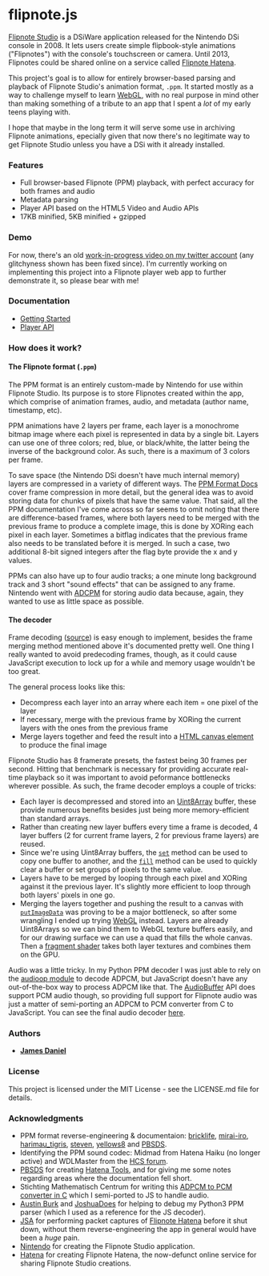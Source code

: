 # flipnote.js

[Flipnote Studio](http://flipnotestudio.nintendo.com/) is a DSiWare application released for the Nintendo DSi console in 2008. It lets users create simple flipbook-style animations ("Flipnotes") with the console's touchscreen or camera. Until 2013, Flipnotes could be shared online on a service called [Flipnote Hatena](flipnote.hatena.com).

This project's goal is to allow for entirely browser-based parsing and playback of Flipnote Studio's animation format, `.ppm`. It started mostly as a way to challenge myself to learn [WebGL](https://developer.mozilla.org/en-US/docs/Web/API/WebGL_API), with no real purpose in mind other than making something of a tribute to an app that I spent a *lot* of my early teens playing with. 

I hope that maybe in the long term it will serve some use in archiving Flipnote animations, epecially given that now there's no legitimate way to get Flipnote Studio unless you have a DSi with it already installed.

### Features

* Full browser-based Flipnote (PPM) playback, with perfect accuracy for both frames and audio
* Metadata parsing
* Player API based on the HTML5 Video and Audio APIs
* 17KB minified, 5KB minified + gzipped

### Demo

For now, there's an old [work-in-progress video on my twitter account](https://twitter.com/rakujira/status/950364766031306753) (any glitchyness shown has been fixed since). I'm currently working on implementing this project into a Flipnote player web app to further demonstrate it, so please bear with me! 

### Documentation

* [Getting Started](https://github.com/jaames/flipnote.js/blob/master/docs/getStarted.md)
* [Player API](https://github.com/jaames/flipnote.js/blob/master/docs/playerAPI.md)

### How does it work?

#### The Flipnote format (`.ppm`)

The PPM format is an entirely custom-made by Nintendo for use within Flipnote Studio. Its purpose is to store Flipnotes created within the app, which comprise of animation frames, audio, and metadata (author name, timestamp, etc).

PPM animations have 2 layers per frame, each layer is a monochrome bitmap image where each pixel is represented in data by a single bit. Layers can use one of three colors; red, blue, or black/white, the latter being the inverse of the background color. As such, there is a maximum of 3 colors per frame.  

To save space (the Nintendo DSi doesn't have much internal memory) layers are compressed in a variety of different ways. The [PPM Format Docs](https://github.com/pbsds/hatena-server/wiki/PPM-format) cover frame compression in more detail, but the general idea was to avoid storing data for chunks of pixels that have the same value. That said, all the PPM documentation I've come across so far seems to omit noting that there are difference-based frames, where both layers need to be merged with the previous frame to produce a complete image, this is done by XORing each pixel in each layer. Sometimes a bitflag indicates that the previous frame also needs to be translated before it is merged. In such a case, two additional 8-bit signed integers after the flag byte provide the x and y values.

PPMs can also have up to four audio tracks; a one minute long background track and 3 short "sound effects" that can be assigned to any frame. Nintendo went with [ADCPM](https://en.wikipedia.org/wiki/Adaptive_differential_pulse-code_modulation) for storing audio data because, again, they wanted to use as little space as possible.

#### The decoder

Frame decoding ([source](https://github.com/jaames/flipnote.js/blob/master/src/decoder/index.js#L296)) is easy enough to implement, besides the frame merging method mentioned above it's documented pretty well. One thing I really wanted to avoid predecoding frames, though, as it could cause JavaScript execution to lock up for a while and memory usage wouldn't be too great. 

The general process looks like this:
 
* Decompress each layer into an array where each item = one pixel of the layer
* If necessary, merge with the previous frame by XORing the current layers with the ones from the previous frame
* Merge layers together and feed the result into a [HTML canvas element](https://developer.mozilla.org/en-US/docs/Web/API/HTMLCanvasElement) to produce the final image

Flipnote Studio has 8 framerate presets, the fastest being 30 frames per second. Hitting that benchmark is necessary for providing accurate real-time playback so it was important to avoid peformance bottlenecks wherever possible. As such, the frame decoder employs a couple of tricks:

* Each layer is decompressed and stored into an [Uint8Array](https://developer.mozilla.org/en-US/docs/Web/JavaScript/Reference/Global_Objects/Uint8Array) buffer, these provide numerous benefits besides just being more memory-efficient than standard arrays.
* Rather than creating new layer buffers every time a frame is decoded, 4 layer buffers (2 for current frame layers, 2 for previous frame layers) are reused. 
* Since we're using Uint8Array buffers, the [`set`](https://developer.mozilla.org/en-US/docs/Web/JavaScript/Reference/Global_Objects/TypedArray/set) method can be used to copy one buffer to another, and the [`fill`](https://developer.mozilla.org/en-US/docs/Web/JavaScript/Reference/Global_Objects/TypedArray/fill) method can be used to quickly clear a buffer or set groups of pixels to the same value.
* Layers have to be merged by looping through each pixel and XORing against it the previous layer. It's slightly more efficient to loop through both layers' pixels in one go.
* Merging the layers together and pushing the result to a canvas with [`putImageData`](https://developer.mozilla.org/en-US/docs/Web/API/CanvasRenderingContext2D/putImageData) was proving to be a major bottleneck, so after some wrangling I ended up trying [WebGL](https://developer.mozilla.org/en-US/docs/Web/API/WebGL_API) instead. Layers are already Uint8Arrays so we can bind them to WebGL texture buffers easily, and for our drawing surface we can use a quad that fills the whole canvas. Then a [fragment shader](https://github.com/jaames/flipnote.js/blob/master/src/webgl/fragmentShader.glsl.js) takes both layer textures and combines them on the GPU.

Audio was a little tricky. In my Python PPM decoder I was just able to rely on the [audioop module](https://docs.python.org/3.6/library/audioop.html#audioop.adpcm2lin) to decode ADPCM, but JavaScript doesn't have any out-of-the-box way to process ADPCM like that. The [AudioBuffer](https://developer.mozilla.org/en-US/docs/Web/API/AudioBuffer) API does support PCM audio though, so providing full support for Flipnote audio was just a matter of semi-porting an ADPCM to PCM converter from C to JavaScript. You can see the final audio decoder [here](https://github.com/jaames/flipnote.js/blob/master/src/decoder/adpcm.js).

### Authors

* **[James Daniel](https://github.com/jaames)**

### License

This project is licensed under the MIT License - see the LICENSE.md file for details.

### Acknowledgments

* PPM format reverse-engineering & documentaion: [bricklife](http://ugomemo.g.hatena.ne.jp/bricklife/20090307/1236391313), [mirai-iro](http://mirai-iro.hatenablog.jp/entry/20090116/ugomemo_ppm), [harimau_tigris](http://ugomemo.g.hatena.ne.jp/harimau_tigris), [steven](http://www.dsibrew.org/wiki/User:Steven), [yellows8](http://www.dsibrew.org/wiki/User:Yellows8) and [PBSDS](https://github.com/pbsds).
* Identifying the PPM sound codec: Midmad from Hatena Haiku (no longer active) and WDLMaster from the [HCS forum](https://hcs64.com/mboard/forum.php).
* [PBSDS](https://github.com/pbsds) for creating [Hatena Tools](https://github.com/pbsds/Hatenatools), and for giving me some notes regarding areas where the documentation fell short. 
* Stichting Mathematisch Centrum for writing this [ADPCM to PCM converter in C](http://www.cs.columbia.edu/~gskc/Code/AdvancedInternetServices/SoundNoiseRatio/dvi_adpcm.c) which I semi-ported to JS to handle audio.
* [Austin Burk](https://sudomemo.net) and [JoshuaDoes](https://github.com/joshuadoes) for helping to debug my Python3 PPM parser (which I used as a reference for the JS decoder).
* [JSA](https://github.com/thejsa) for performing packet captures of [Flipnote Hatena](http://flipnote.hatena.com/thankyou) before it shut down, without them reverse-engineering the app in general would have been a *huge* pain.
* [Nintendo](https://www.nintendo.com/) for creating the Flipnote Studio application.
* [Hatena](http://www.hatena.ne.jp/) for creating Flipnote Hatena, the now-defunct online service for sharing Flipnote Studio creations.
